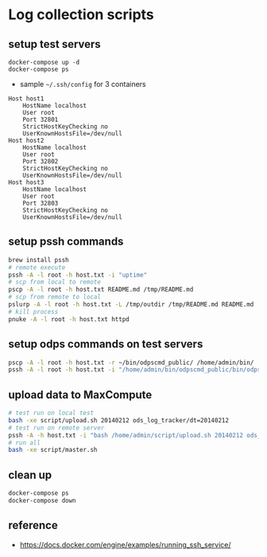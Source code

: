 
# Log collection scripts


## setup test servers

```
docker-compose up -d
docker-compose ps
```

* sample `~/.ssh/config` for 3 containers

```
Host host1
    HostName localhost
    User root
    Port 32801
    StrictHostKeyChecking no
    UserKnownHostsFile=/dev/null
Host host2
    HostName localhost
    User root
    Port 32802
    StrictHostKeyChecking no
    UserKnownHostsFile=/dev/null
Host host3
    HostName localhost
    User root
    Port 32803
    StrictHostKeyChecking no
    UserKnownHostsFile=/dev/null
```


## setup pssh commands

```bash
brew install pssh
# remote execute
pssh -A -l root -h host.txt -i "uptime"
# scp from local to remote
pscp -A -l root -h host.txt README.md /tmp/README.md
# scp from remote to local
pslurp -A -l root -h host.txt -L /tmp/outdir /tmp/README.md README.md
# kill process
pnuke -A -l root -h host.txt httpd
```


## setup odps commands on test servers

```bash
pscp -A -l root -h host.txt -r ~/bin/odpscmd_public/ /home/admin/bin/
pssh -A -l root -h host.txt -i "/home/admin/bin/odpscmd_public/bin/odpscmd -e 'whoami;'"
```


## upload data to MaxCompute

```bash
# test run on local test
bash -xe script/upload.sh 20140212 ods_log_tracker/dt=20140212
# test run on remote server
pssh -A -h host.txt -i "bash /home/admin/script/upload.sh 20140212 ods_log_tracker/dt='20140212'"
# run all
bash -xe script/master.sh
```


## clean up

```bash
docker-compose ps
docker-compose down
```


## reference

* https://docs.docker.com/engine/examples/running_ssh_service/
